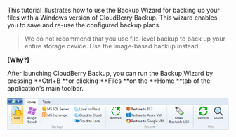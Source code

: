 This tutorial illustrates how to use the Backup Wizard for backing up your files with a Windows version of CloudBerry Backup. This wizard enables you to save and re-use the configured backup plans.

> We do not recommend that you use file-level backup to back up your entire storage device. Use the image-based backup instead.

**\[Why?\]**

After launching CloudBerry Backup, you can run the Backup Wizard by pressing **Ctrl+B **or clicking **Files **on the **Home **tab of the application's main toolbar.

![](/assets/ribbon-files-run-backup-wizard-button.png)



